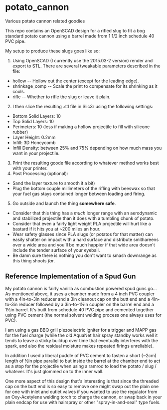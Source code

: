 # potato_cannon
Various potato cannon related goodies

This repo contains an OpenSCAD design for a rifled slug to fit a bog standard potato cannon using a barrel made from 1 1/2 inch schedule 40 PVC pipe.

My setup to produce these slugs goes like so:
1. Using OpenSCAD (I currently use the 2015.03-2 version) render and export to STL.  There are several tweakable parameters described in the file:
  * hollow -- Hollow out the center (except for the leading edge).
  * shrinkage_comp -- Scale the print to compensate for its shrinking as it cools.
  * rifle -- Whether to rifle the slug or leave it plain.
2. I then slice the resulting .stl file in Slic3r using the following settings:
  * Bottom Solid Layers: 10
  * Top Solid Layers: 10
  * Perimeters: 10 (less if making a hollow projectile to fill with silicone rubber)
  * Layer Height: 0.2mm
  * Infill: 3D Honeycomb
  * Infill Density: between 25% and 75% depending on how much mass you want in your projectile.
3. Print the resulting gcode file according to whatever method works best with your printer.
4. Post Processing (optional):
  * Sand the layer texture to smooth it a bit)
  * Plug the bottom couple millimeters of the rifling with beeswax so that your fuel gas stays contained longer between loading and firing.
5. Go outside and launch the thing **somewhere safe**.
  * Consider that this thing has a _much_ longer range with an aerodynamic and stabilized projectile than it does with a tumbling chunk of potato.
  * Consider that even a fairly light weight PLA projectile will hurt like a bastard if it hits you at ~200 miles an hour.
  * Wear safety glasses since PLA slugs (or potatos for that matter) can easily shatter on impact with a hard surface and distribute smithareens over a wide area and you'll be much happier if that wide area doesn't include the tender surface of your eyeball.
  * Be damn sure there is nothing you don't want to smash downrange as this thing shoots _far_.


## Reference Implementation of a Spud Gun

My potato cannon is fairly vanilla as combustion powered spud guns go... As mentioned above, it uses a chamber made from a 4 inch PVC coupler with a 4in-to-3in reducer and a 3in cleanout cap on the butt end and a 4in-to-3in reducer followed by a 3in-to-1½in coupler on the barrel end and a 1½in barrel.  It's built from schedule 40 PVC pipe and cemented together using PVC cement (the normal solvent welding process one always uses for PVC).

I am using a gas BBQ grill piezoelectric igniter for a trigger and MAPP gas for the fuel charge (while the old AquaNet hair spray standby works well it tends to leave a sticky buildup over time that eventually interferes with the spark, and also the residual moisture makes repeated firings unreliable).

In addition I used a liberal puddle of PVC cement to fasten a short (~2cm) length of ½in pipe parallel to but inside the barrel at the chamber end to act as a stop for the projectile when using a ramrod to load the potato / slug / whatever.  It's just glommed on to the inner wall.

One more aspect of this design that's interesting is that since the threaded cap on the butt end is so easy to remove one might swap out the plain one for one with inlet and outlet valves if you wanted to use the regulator from an Oxy-Acetylene welding torch to charge the cannon, or swap back in your plain endcap for use with hairspray or other "spray-in-and-seal" type fuels.


